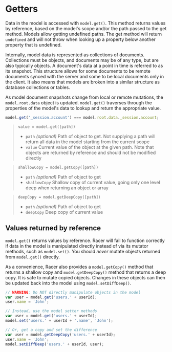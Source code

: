 # Getters

Data in the model is accessed with `model.get()`. This method returns values by reference, based on the model's scope and/or the path passed to the get method. Models allow getting undefined paths. The get method will return `undefined` and will not throw when looking up a property below another property that is undefined.

Internally, model data is represented as collections of documents. Collections must be objects, and documents may be of any type, but are also typically objects. A document's data at a point in time is referred to as its snapshot. This structure allows for some documents to be remote documents synced with the server and some to be local documents only in the client. It also means that models are broken into a similar structure as database collections or tables.

As model document snapshots change from local or remote mutations, the `model.root.data` object is updated. `model.get()` traverses through the properties of the model's data to lookup and return the appropriate value.

```js
model.get('_session.account') === model.root.data._session.account;
```

> `value = model.get([path])`
> * `path` *(optional)* Path of object to get. Not supplying a path will return all data in the model starting from the current scope
> * `value` Current value of the object at the given path. Note that objects are returned by reference and should not be modified directly

> `shallowCopy = model.getCopy([path])`
> * `path` *(optional)* Path of object to get
> * `shallowCopy` Shallow copy of current value, going only one level deep when returning an object or array

> `deepCopy = model.getDeepCopy([path])`
> * `path` *(optional)* Path of object to get
> * `deepCopy` Deep copy of current value

## Values returned by reference

`model.get()` returns values by reference. Racer will fail to function correctly if data in the model is manipulated directly instead of via its mutator methods, such as `model.set()`. You should *never* mutate objects returned from `model.get()` directly.

As a convenience, Racer also provides a `model.getCopy()` method that returns a shallow copy and `model.getDeepCopy()` method that returns a deep copy. It is safe to mutate copied objects. Changes in these objects can then be updated back into the model using `model.setDiffDeep()`.

```js
// WARNING: Do NOT directly manipulate objects in the model
var user = model.get('users.' + userId);
user.name = 'John';

// Instead, use the model setter methods
var user = model.get('users.' + userId);
model.set('users.' + userId + '.name', 'John');

// Or, get a copy and set the difference
var user = model.getDeepCopy('users.' + userId);
user.name = 'John';
model.setDiffDeep('users.' + userId, user);
```
